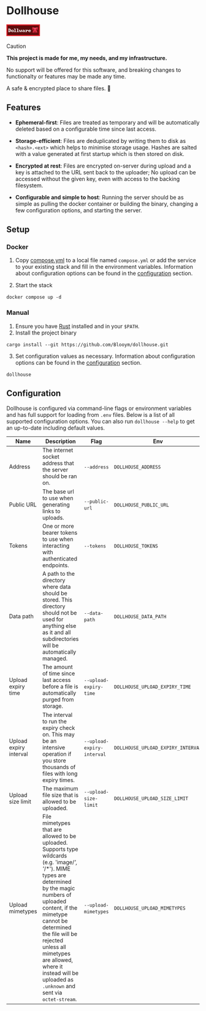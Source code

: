 # Dollhouse

![Dollware Badge](.assets/88x31.png)

> [!CAUTION]  
> **This project is made for me, my needs, and my infrastructure.**
>
> No support will be offered for this software, and breaking changes to functionalty or features may be made any time.

A safe & encrypted place to share files. 🎀

## Features

- **Ephemeral-first**: Files are treated as temporary and will be automatically deleted based on a configurable time since last access.

- **Storage-efficient**: Files are deduplicated by writing them to disk as `<hash>.<ext>` which helps to minimise storage usage. Hashes are salted with a value generated at first startup which is then stored on disk.

- **Encrypted at rest**: Files are encrypted on-server during upload and a key is attached to the URL sent back to the uploader; No upload can be accessed without the given key, even with access to the backing filesystem. 

- **Configurable and simple to host**: Running the server should be as simple as pulling the docker container or building the binary, changing a few configuration options, and starting the server.

## Setup

### Docker

1. Copy [compose.yml](./compose.yml) to a local file named `compose.yml` or add the
   service to your existing stack and fill in the environment variables.
   Information about configuration options can be found in the
   [configuration](#configuration) section.

2. Start the stack

```
docker compose up -d
```

### Manual

1. Ensure you have [Rust](https://www.rust-lang.org/tools/install) installed and
   in your `$PATH`.
2. Install the project binary

```
cargo install --git https://github.com/Blooym/dollhouse.git
```

3. Set configuration values as necessary.
   Information about configuration options can be found in the
   [configuration](#configuration) section.

```
dollhouse
```

## Configuration

Dollhouse is configured via command-line flags or environment variables and has full support for loading from `.env` files. Below is a list of all supported configuration options. You can also run `dollhouse --help` to get an up-to-date including default values.

| Name                   | Description                                                                                                                                                                                                                                                                                                                                        | Flag                       | Env                                | Default                       |
| ---------------------- | -------------------------------------------------------------------------------------------------------------------------------------------------------------------------------------------------------------------------------------------------------------------------------------------------------------------------------------------------- | -------------------------- | ---------------------------------- | ----------------------------- |
| Address                | The internet socket address that the server should be ran on.                                                                                                                                                                                                                                                                                      | `--address`                | `DOLLHOUSE_ADDRESS`                | `127.0.0.1:8731`              |
| Public URL             | The base url to use when generating links to uploads.                                                                                                                                                                                                                                                                                              | `--public-url`             | `DOLLHOUSE_PUBLIC_URL`             | `http://127.0.0.1:8731`       |
| Tokens                 | One or more bearer tokens to use when interacting with authenticated endpoints.                                                                                                                                                                                                                                                                    | `--tokens`                 | `DOLLHOUSE_TOKENS`                 |                               |
| Data path              | A path to the directory where data should be stored. This directory should not be used for anything else as it and all subdirectories will be automatically managed.                                                                                                                                                                               | `--data-path`              | `DOLLHOUSE_DATA_PATH`              | `OS Data Directory/dollhouse` |
| Upload expiry time     | The amount of time since last access before a file is automatically purged from storage.                                                                                                                                                                                                                                                           | `--upload-expiry-time`     | `DOLLHOUSE_UPLOAD_EXPIRY_TIME`     | `31 days`                     |
| Upload expiry interval | The interval to run the expiry check on. This may be an intensive operation if you store thousands of files with long expiry times.                                                                                                                                                                                                                | `--upload-expiry-interval` | `DOLLHOUSE_UPLOAD_EXPIRY_INTERVAL` | `1 hour`                      |
| Upload size limit      | The maximum file size that is allowed to be uploaded.                                                                                                                                                                                                                                                                                              | `--upload-size-limit`      | `DOLLHOUSE_UPLOAD_SIZE_LIMIT`      | `50MB`                        |
| Upload mimetypes       | File mimetypes that are allowed to be uploaded. Supports type wildcards (e.g. 'image/*', '*/*'). MIME types are determined by the magic numbers of uploaded content, if the mimetype cannot be determined the file will be rejected unless all mimetypes are allowed, where it instead will be uploaded as `.unknown` and sent via `octet-stream`. | `--upload-mimetypes`       | `DOLLHOUSE_UPLOAD_MIMETYPES`       | `image/*`, `video/*`          |
